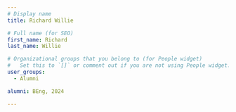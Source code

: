 ```yaml
---
# Display name
title: Richard Willie

# Full name (for SEO)
first_name: Richard
last_name: Willie

# Organizational groups that you belong to (for People widget)
#   Set this to `[]` or comment out if you are not using People widget.
user_groups:
  - Alumni

alumni: BEng, 2024

---
```

